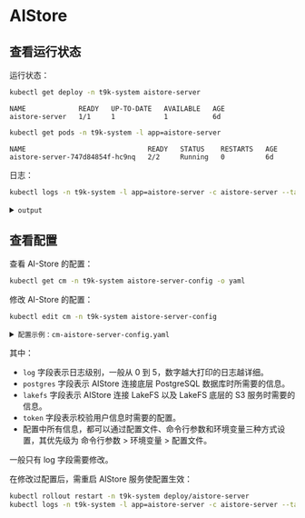 # AIStore

## 查看运行状态

运行状态：

```bash
kubectl get deploy -n t9k-system aistore-server
```

```
NAME             READY   UP-TO-DATE   AVAILABLE   AGE
aistore-server   1/1     1            1           6d
```

```bash
kubectl get pods -n t9k-system -l app=aistore-server
```

```
NAME                              READY   STATUS    RESTARTS   AGE
aistore-server-747d84854f-hc9nq   2/2     Running   0          6d
```

日志：

```bash
kubectl logs -n t9k-system -l app=aistore-server -c aistore-server --tail=100 -f
```

<details><summary><code class="hljs">output</code></summary>

```
[read client config] {Log:{V:4 LogColors:false ShowErrorTrace:true} Postgres:{Host:aistore-postgresql.t9k-system Database:aistore Port:5432 User:postgres Password:******} LakeFS:{ServiceName:aistore-lakefs Address: Bucket:t9k-aistore-new AccessID:****** SecretKey:****** UnderlyingAddress:http://100.64.4.104 UnderlyingAccessID:****** UnderlyingSecretKey:****** ExternalAddress:https://lakefs.nc201.t9kcloud.cn} Token:{JWKsURI:https://kc.kube.tensorstack.net/auth/realms/t9k-realm/protocol/openid-connect/certs UserKey:******} SysNamespace:t9k-system}
[init logger] {V:4 LogColors:false ShowErrorTrace:true}
[new jwk client] jwks: https://kc.kube.tensorstack.net/auth/realms/t9k-realm/protocol/openid-connect/certs
[create sql client] {Host:aistore-postgresql.t9k-system Database:aistore Port:5432 User:postgres Password:******}
[get lakefs address in cluster] http://10.233.49.231:80
[create lakeFS client] {ServiceName:aistore-lakefs Address:http://10.233.49.231:80 Bucket:t9k-aistore-new AccessID:****** SecretKey:****** UnderlyingAddress:http://100.64.4.104 UnderlyingAccessID:****** UnderlyingSecretKey:****** ExternalAddress:https://lakefs.nc201.t9kcloud.cn}
I0 12/26 03:02:22 client.go:185 aistore/LakeFS [underlying s3 bucket already exists] bucket=t9k-aistore-new
I4 12/26 03:02:22 logger.go:28 aistore/LakeFS [LakeFS Request] method=GET reqHeader.Authorization=Basic QUtJQUpHQ1RIVTVTVEY2Q09SS1E6TG43RHZoSlhrUDFrRFRsVThNYWV2YXRUaVlQWWhZUlhQNXdUSEorbA== reqHeader.User-Agent=gentleman/2.0.5 resHeader.Content-Length=127 resHeader.Content-Type=application/json resHeader.Date=Tue, 26 Dec 2023 03:02:22 GMT resHeader.X-Content-Type-Options=nosniff resHeader.X-Request-Id=b55b9f59-031b-403d-9aec-75f9fa160b34 url={"Scheme":"http","Opaque":"","User":null,"Host":"10.233.49.231:80","Path":"/api/v1/repositories/t9k-aistore","RawPath":"","ForceQuery":false,"RawQuery":"","Fragment":"","RawFragment":""}
I0 12/26 03:02:22 client.go:128 aistore/LakeFS [global repository already exists] repository={"creation_date":1697014131,"default_branch":"main","id":"t9k-aistore","storage_namespace":"s3://t9k-aistore-new/t9k-aistore"}
...
```

</details>

## 查看配置

查看 AI-Store 的配置：

```bash
kubectl get cm -n t9k-system aistore-server-config -o yaml
```

修改 AI-Store 的配置：

```bash
kubectl edit cm -n t9k-system aistore-server-config
```

<details><summary><code class="hljs">配置示例：cm-aistore-server-config.yaml</code></summary>


```yaml
apiVersion: v1
data:
  server-config.json: |-
    {
      "log": {
        "v": 4
      },
      "postgres": {
        "host": "aistore-postgresql.t9k-system",
        "port": "5432",
        "database": "aistore",
        "user": "postgres",
        "password": "XXXXXX"
      },
      "lakefs":{
        "serviceName": "aistore-lakefs",
        "externalAddress": "https://lakefs.nc201.t9kcloud.cn",
        "bucket": "t9k-aistore-new",
        "accessID": "<xxxxxxxxxxxxxx>",
        "secretKey": "<yyyyyyyyyyyyyy>",
        "underlyingAddress": "http://100.64.4.104",
        "underlyingAccessID": "<aaaaaaaaaaaaaaaaa>",
        "underlyingSecretKey": "<bbbbbbbbbbbbbbbbbbbbbb>"
      },
      "token": {
        "jwksURI": "https://kc.kube.tensorstack.net/auth/realms/t9k-realm/protocol/openid-connect/certs",
        "userKey": "preferred_username"
      }
    }
kind: ConfigMap
metadata:
  name: aistore-server-config
  namespace: t9k-system
```

</details>

其中：

* `log` 字段表示日志级别，一般从 0 到 5，数字越大打印的日志越详细。
* `postgres` 字段表示 AIStore 连接底层 PostgreSQL 数据库时所需要的信息。
* `lakefs` 字段表示 AIStore 连接 LakeFS 以及 LakeFS 底层的 S3 服务时需要的信息。
* `token` 字段表示校验用户信息时需要的配置。
* 配置中所有信息，都可以通过配置文件、命令行参数和环境变量三种方式设置，其优先级为 命令行参数 > 环境变量 > 配置文件。

一般只有 log 字段需要修改。

在修改过配置后，需重启 AIStore 服务使配置生效：

```bash
kubectl rollout restart -n t9k-system deploy/aistore-server
kubectl logs -n t9k-system -l app=aistore-server -c aistore-server --tail=100 -f
```
